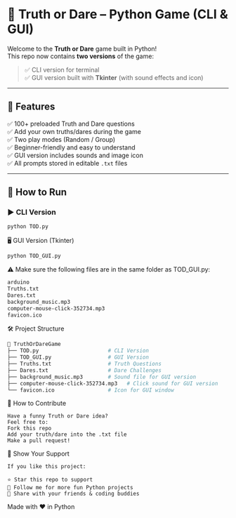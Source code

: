 # 🎲 Truth or Dare – Python Game (CLI & GUI)

Welcome to the **Truth or Dare** game built in Python!  
This repo now contains **two versions** of the game:

> ✅ CLI version for terminal  
> ✅ GUI version built with **Tkinter** (with sound effects and icon)

---

## 🧠 Features

✅ 100+ preloaded Truth and Dare questions  
✅ Add your own truths/dares during the game  
✅ Two play modes (Random / Group)  
✅ Beginner-friendly and easy to understand  
✅ GUI version includes sounds and image icon  
✅ All prompts stored in editable `.txt` files

---

## 🚀 How to Run

### ▶️ CLI Version

```bash
python TOD.py
```

🖥️ GUI Version (Tkinter)
```bash
python TOD_GUI.py
```

⚠️ Make sure the following files are in the same folder as TOD_GUI.py:
```bash
arduino
Truths.txt
Dares.txt
background_music.mp3
computer-mouse-click-352734.mp3
favicon.ico
```
🛠️ Project Structure
```bash
📂 TruthOrDareGame
├── TOD.py                      # CLI Version
├── TOD_GUI.py                  # GUI Version
├── Truths.txt                  # Truth Questions
├── Dares.txt                   # Dare Challenges
├── background_music.mp3        # Sound file for GUI version
├── computer-mouse-click-352734.mp3   # Click sound for GUI version
└── favicon.ico                 # Icon for GUI window
```
🤝 How to Contribute
```
Have a funny Truth or Dare idea?
Feel free to:
Fork this repo
Add your truth/dare into the .txt file
Make a pull request!
```
🌟 Show Your Support
```
If you like this project:

⭐ Star this repo to support
👀 Follow me for more fun Python projects
🔁 Share with your friends & coding buddies
```
Made with ❤️ in Python
